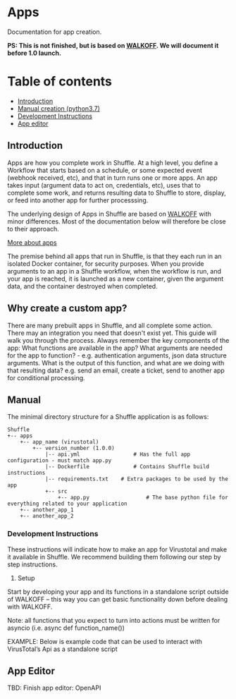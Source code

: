 # Apps
Documentation for app creation. 

**PS: This is not finished, but is based on [WALKOFF](https://walkoff.readthedocs.io/en/master/apps.html). We will document it before 1.0 launch.**

# Table of contents
* [Introduction](#introduction)
* [Manual creation (python3.7)](#manual)
* [Development Instructions](#development_instructions)
* [App editor](#app_editor)

## Introduction
Apps are how you complete work in Shuffle. At a high level, you define a Workflow that starts based on a schedule, or some expected event (webhook received, etc), and that in turn runs one or more apps. An app takes input (argument data to act on, credentials, etc), uses that to complete some work, and returns resulting data to Shuffle to store, display, or feed into another app for further processsing.

The underlying design of Apps in Shuffle are based on [WALKOFF](https://walkoff.readthedocs.io/en/master/apps.html) with minor differences. Most of the documentation below will therefore be close to their approach.

[More about apps](/docs/apps)

The premise behind all apps that run in Shuffle, is that they each run in an isolated Docker container, for security purposes. When you provide arguments to an app in a Shuffle workflow, when the workflow is run, and your app is reached, it is launched as a new container, given the argument data, and the container destroyed when completed.

## Why create a custom app?
There are many prebuilt apps in Shuffle, and all complete some action. There may an integration you need that doesn't exist yet. This guide will walk you through the process.
Always remember the key components of the app:
	What functions are available in the app?
	What arguments are needed for the app to function? - e.g. authentication arguments, json data structure arguments.
	What is the output of this function, and what are we doing with that resulting data? e.g. send an email, create a ticket, send to another app for conditional processing.
	
	

## Manual 
The minimal directory structure for a Shuffle application is as follows:

```
Shuffle
+-- apps
	+-- app_name (virustotal)
		+-- version_number (1.0.0)
			|-- api.yml   				# Has the full app configuration - must match app.py 
			|-- Dockerfile				# Contains Shuffle build instructions 
			|-- requirements.txt 	# Extra packages to be used by the app 
			+-- src 							
				+-- app.py 					# The base python file for everything related to your application
	+-- another_app_1 
	+-- another_app_2
```

### Development Instructions
These instructions will indicate how to make an app for Virustotal and make it available in Shuffle. We recommend building them following our step by step instructions. 

1. Setup

Start by developing your app and its functions in a standalone script outside of WALKOFF – this way you can get basic functionality down before dealing with WALKOFF.

Note: all functions that you expect to turn into actions must be written for asyncio (i.e. async def function_name())

EXAMPLE: Below is example code that can be used to interact with VirusTotal’s Api as a standalone script

## App Editor
TBD: Finish app editor: OpenAPI
